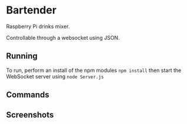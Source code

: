 # Bartender
Raspberry Pi drinks mixer.

Controllable through a websocket using JSON.

## Running
To run, perform an install of the npm modules `npm install` then start the WebSocket server using `node Server.js`

## Commands


## Screenshots